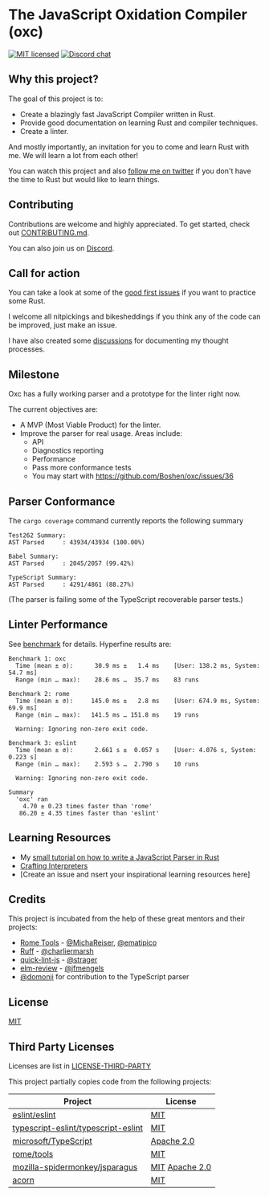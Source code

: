 # The JavaScript Oxidation Compiler (oxc)

[![MIT licensed][mit-badge]][mit-url]
[![Discord chat][discord-badge]][discord-url]

## Why this project?

The goal of this project is to:

* Create a blazingly fast JavaScript Compiler written in Rust.
* Provide good documentation on learning Rust and compiler techniques.
* Create a linter.

And mostly importantly, an invitation for you to come and learn Rust with me.
We will learn a lot from each other!

You can watch this project and also [follow me on twitter](https://twitter.com/boshen_c) if you don't have the time to
Rust but would like to learn things.

## Contributing

Contributions are welcome and highly appreciated. To get started, check out [CONTRIBUTING.md](./CONTRIBUTING.md).

You can also join us on [Discord](https://discord.gg/9uXCAwqQZW).

## Call for action


You can take a look at some of the [good first issues](
https://github.com/Boshen/oxc/issues?q=is%3Aissue+is%3Aopen+label%3A%22good+first+issue%22) if you want to practice some Rust.

I welcome all nitpickings and bikesheddings if you think any of the code can be improved, just make an issue.

I have also created some [discussions](https://github.com/Boshen/oxc/discussions) for documenting my thought processes.

## Milestone

Oxc has a fully working parser and a prototype for the linter right now.

The current objectives are:

* A MVP (Most Viable Product) for the linter.
* Improve the parser for real usage. Areas include:
  * API
  * Diagnostics reporting
  * Performance
  * Pass more conformance tests
  * You may start with https://github.com/Boshen/oxc/issues/36

## Parser Conformance

The `cargo coverage` command currently reports the following summary

```
Test262 Summary:
AST Parsed     : 43934/43934 (100.00%)

Babel Summary:
AST Parsed     : 2045/2057 (99.42%)

TypeScript Summary:
AST Parsed     : 4291/4861 (88.27%)
```

(The parser is failing some of the TypeScript recoverable parser tests.)

## Linter Performance

See [benchmark](./benchmark/) for details. Hyperfine results are:

```
Benchmark 1: oxc
  Time (mean ± σ):      30.9 ms ±   1.4 ms    [User: 138.2 ms, System: 54.7 ms]
  Range (min … max):    28.6 ms …  35.7 ms    83 runs

Benchmark 2: rome
  Time (mean ± σ):     145.0 ms ±   2.8 ms    [User: 674.9 ms, System: 69.9 ms]
  Range (min … max):   141.5 ms … 151.8 ms    19 runs

  Warning: Ignoring non-zero exit code.

Benchmark 3: eslint
  Time (mean ± σ):      2.661 s ±  0.057 s    [User: 4.076 s, System: 0.223 s]
  Range (min … max):    2.593 s …  2.790 s    10 runs

  Warning: Ignoring non-zero exit code.

Summary
  'oxc' ran
    4.70 ± 0.23 times faster than 'rome'
   86.20 ± 4.35 times faster than 'eslint'
```

## Learning Resources

* My [small tutorial on how to write a JavaScript Parser in Rust](https://boshen.github.io/javascript-parser-in-rust/)
* [Crafting Interpreters](https://craftinginterpreters.com)
* [Create an issue and nsert your inspirational learning resources here]

## Credits

This project is incubated from the help of these great mentors and their projects:

* [Rome Tools](https://rome.tools) - [@MichaReiser](https://github.com/MichaReiser), [@ematipico](https://github.com/ematipico)
* [Ruff](https://beta.ruff.rs) - [@charliermarsh](https://github.com/charliermarsh)
* [quick-lint-js](https://quick-lint-js.com) - [@strager](https://github.com/strager)
* [elm-review](https://package.elm-lang.org/packages/jfmengels/elm-review/latest) - [@jfmengels](https://github.com/jfmengels)
* [@domonji](https://github.com/domonji) for contribution to the TypeScript parser

## License

[MIT](./LICENSE)

## Third Party Licenses

Licenses are list in [LICENSE-THIRD-PARTY](./LICENSE-THIRD-PARTY)

This project partially copies code from the following projects:

| Project       | License       |
| ------------- | ------------- |
| [eslint/eslint](https://github.com/eslint/eslint) | [MIT](https://github.com/eslint/eslint/blob/main/LICENSE)  |
| [typescript-eslint/typescript-eslint](https://github.com/typescript-eslint/typescript-eslint) | [MIT](https://github.com/typescript-eslint/typescript-eslint/blob/main/LICENSE)  |
| [microsoft/TypeScript](https://github.com/microsoft/TypeScript) | [Apache 2.0](https://github.com/microsoft/TypeScript/blob/main/LICENSE.txt)  |
| [rome/tools](https://github.com/rome/tools) | [MIT](https://github.com/rome/tools/blob/main/LICENSE)  |
| [mozilla-spidermonkey/jsparagus](https://github.com/mozilla-spidermonkey/jsparagus) | [MIT](https://github.com/mozilla-spidermonkey/jsparagus/blob/master/LICENSE-MIT) [Apache 2.0](https://github.com/mozilla-spidermonkey/jsparagus/blob/master/LICENSE-APACHE-2.0)  |
| [acorn](https://github.com/acornjs/acorn) | [MIT](https://github.com/acornjs/acorn/blob/master/acorn/LICENSE) |


[mit-badge]: https://img.shields.io/badge/license-MIT-blue.svg?color=brightgreen
[mit-url]: LICENSE
[discord-badge]: https://img.shields.io/discord/1079625926024900739?logo=discord&label=discord&color=brightgreen
[discord-url]: https://discord.gg/9uXCAwqQZW
